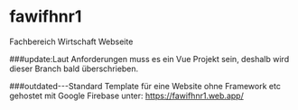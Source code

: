 # fawifhnr1
Fachbereich Wirtschaft Webseite

###update:Laut Anforderungen muss es ein Vue Projekt sein, deshalb wird dieser Branch bald überschrieben.

###outdated---Standard Template für eine Website ohne Framework etc gehostet mit Google Firebase unter: https://fawifhnr1.web.app/
